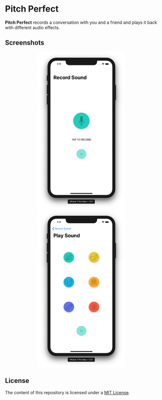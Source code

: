 # Pitch Perfect

**Pitch Perfect** records a conversation with you and a friend and plays it back with different audio effects.

## Screenshots

<p float="left" align="center">
    <img src="./README-IMAGES/screenshot-record.jpg" width="289" height="518">
    <img src="./README-IMAGES/screenshot-play.jpg" width="289" height="518">
</p>

## License

The content of this repository is licensed under a [MIT License](LICENSE).
